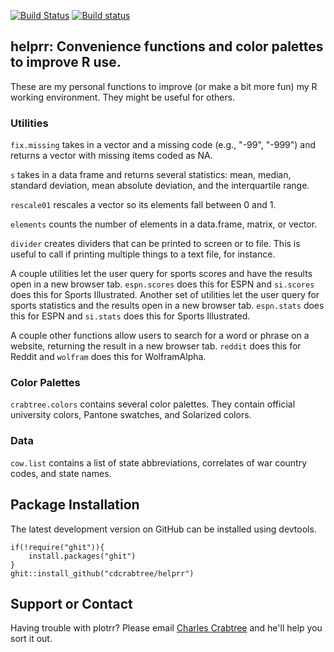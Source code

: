 [![Build Status](https://travis-ci.org/cdcrabtree/helprr.svg?branch=master)](https://travis-ci.org/cdcrabtree/plotrr) [![Build status](https://ci.appveyor.com/api/projects/status/github/cdcrabtree/helprr?svg=true)](https://ci.appveyor.com/api/projects/status/github/cdcrabtree/)

## helprr: Convenience functions and color palettes to improve R use.

These are my personal functions to improve (or make a bit more fun) my R working environment. They might be useful for others.

### Utilities
`fix.missing` takes in a vector and a missing code (e.g., "-99", "-999") and returns a vector with missing items coded as NA.

`s` takes in a data frame and returns several statistics: mean, median, standard deviation, mean absolute deviation, and the interquartile range.

`rescale01` rescales a vector so its elements fall between 0 and 1.

`elements` counts the number of elements in a data.frame, matrix, or vector.

`divider` creates dividers that can be printed to screen or to file. This is useful to call if printing multiple things to a text file, for instance.

A couple utilities let the user query for sports scores and have the results open in a new browser tab. `espn.scores` does this for ESPN and `si.scores` does this for Sports Illustrated. Another set of utilities let the user query for sports statistics and the results open in a new browser tab. `espn.stats` does this for ESPN and `si.stats` does this for Sports Illustrated.

A couple other functions allow users to search for a word or phrase on a website, returning the result in a new browser tab. `reddit` does this for Reddit and `wolfram` does this for WolframAlpha.

### Color Palettes
`crabtree.colors` contains several color palettes. They contain official university colors, Pantone swatches, and Solarized colors.

### Data
`cow.list` contains a list of state abbreviations, correlates of war country codes, and state names.

## Package Installation
The latest development version on GitHub can be installed using devtools.

```
if(!require("ghit")){
    install.packages("ghit")
}
ghit::install_github("cdcrabtree/helprr")
```

## Support or Contact
Having trouble with plotrr? Please email [Charles Crabtree](mailto:ccrabtr@umich.edu) and he'll help you sort it out.
